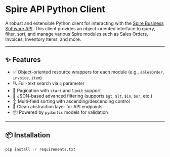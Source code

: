# Spire API Python Client

A robust and extensible Python client for interacting with the [Spire Business Software API](https://www.spiresw.com/). This client provides an object-oriented interface to query, filter, sort, and manage various Spire modules such as Sales Orders, Invoices, Inventory Items, and more.

---

## ✨ Features

- ✅ Object-oriented resource wrappers for each module (e.g., `salesOrder`, `invoice`, `item`)
- 🔍 Full-text search via `q` parameter
- 🔁 Pagination with `start` and `limit` support
- 🧾 JSON-based advanced filtering (supports `$gt`, `$lt`, `$in`, `$or`, etc.)
- ↕️ Multi-field sorting with ascending/descending control
- 🔧 Clean abstraction layer for API endpoints
- 📦 Powered by `pydantic` models for validation

---

## 📦 Installation

```bash
pip install -r requirements.txt